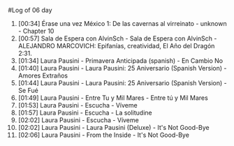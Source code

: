 #Log of 06 day

1. [00:34] Érase una vez México 1: De las cavernas al virreinato - unknown - Chapter 10
1. [00:57] Sala de Espera con AlvinSch - Sala de Espera con AlvinSch - ALEJANDRO MARCOVICH: Epifanías, creatividad, El Año del Dragón 2:31.
1. [01:34] Laura Pausini - Primavera Anticipada (spanish) - En Cambio No
1. [01:40] Laura Pausini - Laura Pausini: 25 Aniversario (Spanish Version) - Amores Extraños
1. [01:44] Laura Pausini - Laura Pausini: 25 Aniversario (Spanish Version) - Se Fué
1. [01:49] Laura Pausini - Entre Tu y Mil Mares - Entre tú y Mil Mares
1. [01:53] Laura Pausini - Escucha - Víveme
1. [01:57] Laura Pausini - Escucha - La solitudine
1. [02:02] Laura Pausini - Escucha - Víveme
1. [02:02] Laura Pausini - Laura Pausini (Deluxe) - It's Not Good-Bye
1. [02:06] Laura Pausini - From the Inside - It's Not Good-Bye
